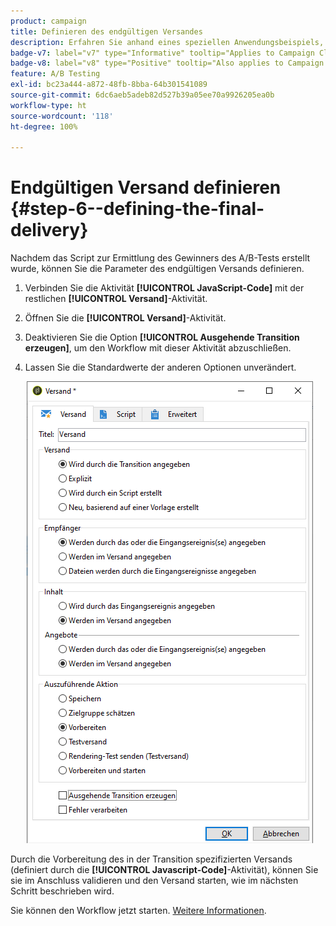 ```yaml
---
product: campaign
title: Definieren des endgültigen Versandes
description: Erfahren Sie anhand eines speziellen Anwendungsbeispiels, wie Sie A/B-Tests durchführen
badge-v7: label="v7" type="Informative" tooltip="Applies to Campaign Classic v7"
badge-v8: label="v8" type="Positive" tooltip="Also applies to Campaign v8"
feature: A/B Testing
exl-id: bc23a444-a872-48fb-8bba-64b301541089
source-git-commit: 6dc6aeb5adeb82d527b39a05ee70a9926205ea0b
workflow-type: ht
source-wordcount: '118'
ht-degree: 100%

---
```


# Endgültigen Versand definieren {#step-6--defining-the-final-delivery}



Nachdem das Script zur Ermittlung des Gewinners des A/B-Tests erstellt wurde, können Sie die Parameter des endgültigen Versands definieren.

1. Verbinden Sie die Aktivität **[!UICONTROL JavaScript-Code]** mit der restlichen **[!UICONTROL Versand]**-Aktivität.
1. Öffnen Sie die **[!UICONTROL Versand]**-Aktivität.
1. Deaktivieren Sie die Option **[!UICONTROL Ausgehende Transition erzeugen]**, um den Workflow mit dieser Aktivität abzuschließen.
1. Lassen Sie die Standardwerte der anderen Optionen unverändert.

   ![](assets/ab_test_final_delivery.png)

Durch die Vorbereitung des in der Transition spezifizierten Versands (definiert durch die **[!UICONTROL Javascript-Code]**-Aktivität), können Sie sie im Anschluss validieren und den Versand starten, wie im nächsten Schritt beschrieben wird.

Sie können den Workflow jetzt starten. [Weitere Informationen](a-b-testing-uc-start-workflow.md).
